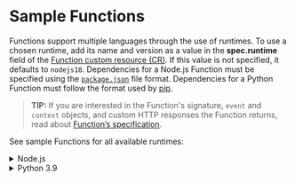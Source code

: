 # Sample Functions

Functions support multiple languages through the use of runtimes. To use a chosen runtime, add its name and version as a value in the **spec.runtime** field of the [Function custom resource (CR)](../resources/06-10-function-cr.md). If this value is not specified, it defaults to `nodejs18`. Dependencies for a Node.js Function must be specified using the [`package.json`](https://docs.npmjs.com/creating-a-package-json-file) file format. Dependencies for a Python Function must follow the format used by [pip](https://packaging.python.org/key_projects/#pip).

>**TIP:** If you are interested in the Function's signature, `event` and `context` objects, and custom HTTP responses the Function returns, read about [Function’s specification](07-70-function-specification.md).

See sample Functions for all available runtimes:
<div tabs name="available-runtimes" group="available-runtimes">
  <details>
  <summary label="nodejs">
  Node.js
  </summary>

```bash
cat <<EOF | kubectl apply -f -
apiVersion: serverless.kyma-project.io/v1alpha2
kind: Function
metadata:
  name: test-function-nodejs
spec:
  runtime: nodejs18
  source:
    inline:
      dependencies: |
        {
          "name": "test-function-nodejs",
          "version": "1.0.0",
          "dependencies": {
            "lodash":"^4.17.20"
          }
        }
      source: |
        const _ = require('lodash')
        module.exports = {
          main: function(event, context) {
            return _.kebabCase('Hello World from Node.js 16 Function');
          }
        }
EOF
```
</details>

<details>
  <summary label="python39">
  Python 3.9
  </summary>

```bash
cat <<EOF | kubectl apply -f -
apiVersion: serverless.kyma-project.io/v1alpha2
kind: Function
metadata:
  name: test-function-python39
spec:
  runtime: python39
  source:
    inline:
      dependencies: |
        requests==2.24.0
      source: |
        import requests
        def main(event, context):
            r = requests.get('https://swapi.dev/api/people/13')
            return r.json()
EOF
```

</details>
</div>